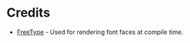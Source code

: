 # Credits

 - [FreeType](http://www.freetype.org) - Used for rendering font faces at compile time.

